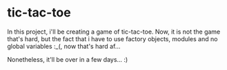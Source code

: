 # tic-tac-toe

In this project, i'll be creating a game of tic-tac-toe. Now, it is not the game that's hard, but the fact that i have to use factory objects, modules and no global variables :_(, now that's hard af...

Nonetheless, it'll be over in a few days... :)